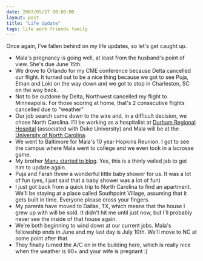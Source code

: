 ```yaml
---
date: 2007/05/27 00:00:00
layout: post
title: "Life Update"
tags: life work friends family
---
```


Once again, I've fallen behind on my life updates, so let's get caught up.

- Mala's pregnancy is going well, at least from the husband's point of view. She's due June 15th.
- We drove to Orlando for my CME conference because Delta cancelled our flight. It turned out to be a nice thing because we got to see Puja, Ethan and Loki on the way down and we got to stop in Charleston, SC on the way back. 
- Not to be outdone by Delta, Northwest cancelled my flight to Minneapolis. For those scoring at home, that's 2 consecutive flights cancelled due to "weather"
- Our job search came down to the wire and, in a difficult decision, we chose North Carolina. I'll be working as a hospitalist at [Durham Regional Hospital](http://www.durhamregional.org/) (associated with Duke University) and Mala will be at the [University of North Carolina](http://pediatrics.med.unc.edu/div/endocrin/default.htm).
- We went to Baltimore for Mala's 10 year Hopkins Reunion. I got to see the campus where Mala went to college and we even took in a lacrosse game.
- My brother [Manu started to blog](http://www2.kurup.net/). Yes, this is a thinly veiled jab to get him to update again.
- Puja and Farah threw a wonderful little baby shower for us. It was a lot of fun (yes, I just said that a baby shower was a lot of fun)
- I just got back from a quick trip to North Carolina to find an apartment. We'll be staying at a place called Southpoint Village, assuming that it gets built in time. Everyone please cross your fingers.
- My parents have moved to Dallas, TX, which means that the house I grew up with will be sold. It didn't hit me until just now, but I'll probably never see the inside of that house again.
- We're both beginning to wind down at our current jobs. Mala's fellowship ends in June and my last day is July 10th. We'll move to NC at some point after that.
- They finally turned the A/C on in the building here, which is really nice when the weather is 90+ and your wife is pregnant :)
